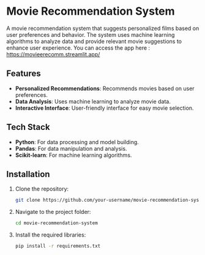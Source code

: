 # Movie Recommendation System

A movie recommendation system that suggests personalized films based on user preferences and behavior. The system uses machine learning algorithms to analyze data and provide relevant movie suggestions to enhance user experience. You can access the app here : https://movieerecomm.streamlit.app/ 

## Features

- **Personalized Recommendations**: Recommends movies based on user preferences.
- **Data Analysis**: Uses machine learning to analyze movie data.
- **Interactive Interface**: User-friendly interface for easy movie selection.

## Tech Stack

- **Python**: For data processing and model building.
- **Pandas**: For data manipulation and analysis.
- **Scikit-learn**: For machine learning algorithms.

## Installation

1. Clone the repository:
   ```bash
   git clone https://github.com/your-username/movie-recommendation-system.git
   
2. Navigate to the project folder:
   ```bash
   cd movie-recommendation-system

3. Install the required libraries:
   ```bash
   pip install -r requirements.txt
   

   
